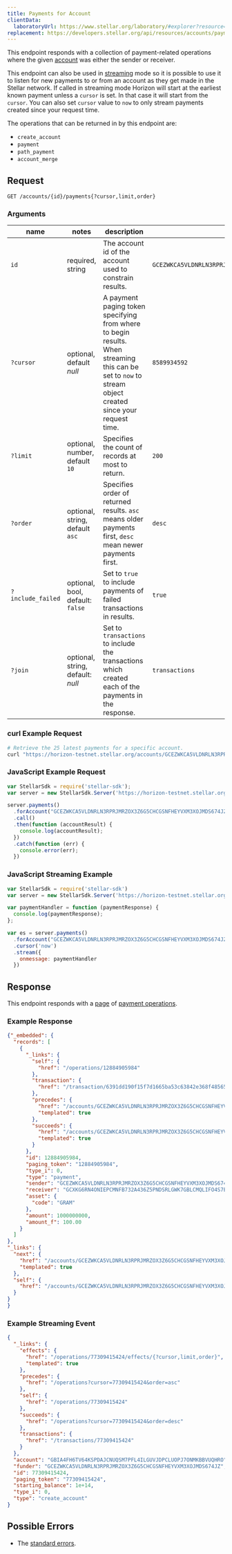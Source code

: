 ```yaml
---
title: Payments for Account
clientData:
  laboratoryUrl: https://www.stellar.org/laboratory/#explorer?resource=payments&endpoint=for_account
replacement: https://developers.stellar.org/api/resources/accounts/payments/
---
```


This endpoint responds with a collection of payment-related operations where the given
[account](../resources/account.md) was either the sender or receiver.

This endpoint can also be used in [streaming](../streaming.md) mode so it is possible to use it to
listen for new payments to or from an account as they get made in the Stellar network.
If called in streaming mode Horizon will start at the earliest known payment unless a `cursor` is
set. In that case it will start from the `cursor`. You can also set `cursor` value to `now` to only
stream payments created since your request time.

The operations that can be returned in by this endpoint are:
- `create_account`
- `payment`
- `path_payment`
- `account_merge`

## Request

```
GET /accounts/{id}/payments{?cursor,limit,order}
```

### Arguments

| name | notes | description | example |
| ---- | ----- | ----------- | ------- |
| `id` | required, string | The account id of the account used to constrain results. | `GCEZWKCA5VLDNRLN3RPRJMRZOX3Z6G5CHCGSNFHEYVXM3XOJMDS674JZ` |
| `?cursor` | optional, default _null_ | A payment paging token specifying from where to begin results. When streaming this can be set to `now` to stream object created since your request time. | `8589934592` |
| `?limit` | optional, number, default `10` | Specifies the count of records at most to return. | `200` |
| `?order` | optional, string, default `asc` | Specifies order of returned results. `asc` means older payments first, `desc` mean newer payments first. | `desc` |
| `?include_failed` | optional, bool, default: `false` | Set to `true` to include payments of failed transactions in results. | `true` |
| `?join` | optional, string, default: _null_ | Set to `transactions` to include the transactions which created each of the payments in the response. | `transactions` |

### curl Example Request

```bash
# Retrieve the 25 latest payments for a specific account.
curl "https://horizon-testnet.stellar.org/accounts/GCEZWKCA5VLDNRLN3RPRJMRZOX3Z6G5CHCGSNFHEYVXM3XOJMDS674JZ/payments?limit=25&order=desc"
```

### JavaScript Example Request

```javascript
var StellarSdk = require('stellar-sdk');
var server = new StellarSdk.Server('https://horizon-testnet.stellar.org');

server.payments()
  .forAccount("GCEZWKCA5VLDNRLN3RPRJMRZOX3Z6G5CHCGSNFHEYVXM3XOJMDS674JZ")
  .call()
  .then(function (accountResult) {
    console.log(accountResult);
  })
  .catch(function (err) {
    console.error(err);
  })
```

### JavaScript Streaming Example

```javascript
var StellarSdk = require('stellar-sdk')
var server = new StellarSdk.Server('https://horizon-testnet.stellar.org');

var paymentHandler = function (paymentResponse) {
  console.log(paymentResponse);
};

var es = server.payments()
  .forAccount("GCEZWKCA5VLDNRLN3RPRJMRZOX3Z6G5CHCGSNFHEYVXM3XOJMDS674JZ")
  .cursor('now')
  .stream({
    onmessage: paymentHandler
  })
```

## Response

This endpoint responds with a [page](../resources/page.md) of [payment operations](../resources/operation.md).

### Example Response

```json
{"_embedded": {
  "records": [
    {
      "_links": {
        "self": {
          "href": "/operations/12884905984"
        },
        "transaction": {
          "href": "/transaction/6391dd190f15f7d1665ba53c63842e368f485651a53d8d852ed442a446d1c69a"
        },
        "precedes": {
          "href": "/accounts/GCEZWKCA5VLDNRLN3RPRJMRZOX3Z6G5CHCGSNFHEYVXM3XOJMDS674JZ/payments?cursor=12884905984&order=asc{?limit}",
          "templated": true
        },
        "succeeds": {
          "href": "/accounts/GCEZWKCA5VLDNRLN3RPRJMRZOX3Z6G5CHCGSNFHEYVXM3XOJMDS674JZ/payments?cursor=12884905984&order=desc{?limit}",
          "templated": true
        }
      },
      "id": 12884905984,
      "paging_token": "12884905984",
      "type_i": 0,
      "type": "payment",
      "sender": "GCEZWKCA5VLDNRLN3RPRJMRZOX3Z6G5CHCGSNFHEYVXM3XOJMDS674JZ",
      "receiver": "GCXKG6RN4ONIEPCMNFB732A436Z5PNDSRLGWK7GBLCMQLIFO4S7EYWVU",
      "asset": {
        "code": "GRAM"
      },
      "amount": 1000000000,
      "amount_f": 100.00
    }
  ]
},
"_links": {
  "next": {
    "href": "/accounts/GCEZWKCA5VLDNRLN3RPRJMRZOX3Z6G5CHCGSNFHEYVXM3XOJMDS674JZ/payments?cursor=12884905984&order=asc{?limit}",
    "templated": true
  },
  "self": {
    "href": "/accounts/GCEZWKCA5VLDNRLN3RPRJMRZOX3Z6G5CHCGSNFHEYVXM3XOJMDS674JZ/payments"
  }
}
}
```

### Example Streaming Event

```json
{
  "_links": {
    "effects": {
      "href": "/operations/77309415424/effects/{?cursor,limit,order}",
      "templated": true
    },
    "precedes": {
      "href": "/operations?cursor=77309415424&order=asc"
    },
    "self": {
      "href": "/operations/77309415424"
    },
    "succeeds": {
      "href": "/operations?cursor=77309415424&order=desc"
    },
    "transactions": {
      "href": "/transactions/77309415424"
    }
  },
  "account": "GBIA4FH6TV64KSPDAJCNUQSM7PFL4ILGUVJDPCLUOPJ7ONMKBBVUQHRO",
  "funder": "GCEZWKCA5VLDNRLN3RPRJMRZOX3Z6G5CHCGSNFHEYVXM3XOJMDS674JZ",
  "id": 77309415424,
  "paging_token": "77309415424",
  "starting_balance": 1e+14,
  "type_i": 0,
  "type": "create_account"
}
```

## Possible Errors

- The [standard errors](../errors.md#standard-errors).

